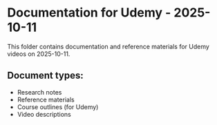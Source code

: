 # Documentation for Udemy - 2025-10-11

This folder contains documentation and reference materials for Udemy videos on 2025-10-11.

## Document types:
- Research notes
- Reference materials
- Course outlines (for Udemy)
- Video descriptions
